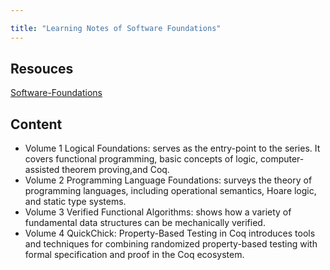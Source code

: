 ```yaml
---

title: "Learning Notes of Software Foundations"
---
```




## Resouces
[Software-Foundations](https://softwarefoundations.cis.upenn.edu/)


## Content

- Volume 1 Logical Foundations: serves as the entry-point to the series. It covers functional programming, basic concepts of logic, computer-assisted theorem proving,and Coq.
- Volume 2 Programming Language Foundations: surveys the theory of programming languages, including operational semantics, Hoare logic, and static type systems.
- Volume 3 Verified Functional Algorithms: shows how a variety of fundamental data structures can be mechanically verified.
- Volume 4 QuickChick: Property-Based Testing in Coq introduces tools and techniques for combining randomized property-based testing with formal specification and proof in the Coq ecosystem.
